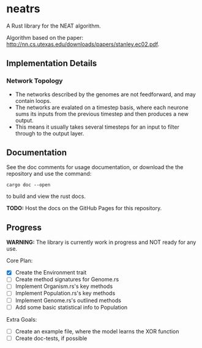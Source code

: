 
# neatrs

A Rust library for the NEAT algorithm.

Algorithm based on the paper:
<http://nn.cs.utexas.edu/downloads/papers/stanley.ec02.pdf>.

## Implementation Details

### Network Topology

 - The networks described by the genomes are not feedforward, and may contain
 loops.
 - The networks are evalated on a timestep basis, where each neurone sums its
 inputs from the previous timestep and then produces a new output.
 - This means it usually takes several timesteps for an input to filter through
 to the output layer.

## Documentation

See the doc comments for usage documentation, or download the the repository and
use the command:

`cargo doc --open`

to build and view the rust docs.

**TODO:** Host the docs on the GitHub Pages for this repository.

## Progress

**WARNING:** The library is currently work in progress and NOT ready for any
use.

Core Plan:
 - [x] Create the Environment trait
 - [ ] Create method signatures for Genome.rs
 - [ ] Implement Organism.rs's key methods
 - [ ] Implement Population.rs's key methods
 - [ ] Implement Genome.rs's outlined methods
 - [ ] Add some basic statistical info to Population

Extra Goals:
 - [ ] Create an example file, where the model learns the XOR function
 - [ ] Create doc-tests, if possible
